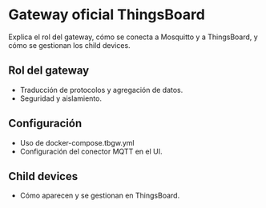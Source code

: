# Gateway oficial ThingsBoard

Explica el rol del gateway, cómo se conecta a Mosquitto y a ThingsBoard, y cómo se gestionan los child devices.

## Rol del gateway
- Traducción de protocolos y agregación de datos.
- Seguridad y aislamiento.

## Configuración
- Uso de docker-compose.tbgw.yml
- Configuración del conector MQTT en el UI.

## Child devices
- Cómo aparecen y se gestionan en ThingsBoard.
